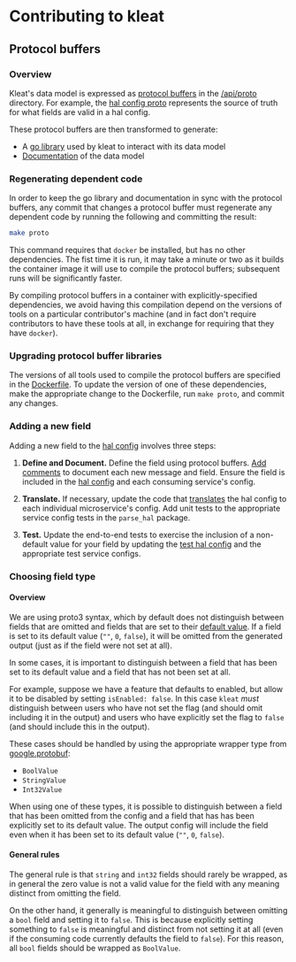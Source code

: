 # Contributing to kleat

## Protocol buffers

### Overview

Kleat's data model is expressed as
[protocol buffers](https://developers.google.com/protocol-buffers) in the
[/api/proto](api/proto) directory. For example, the
[hal config proto](/api/proto/config/halconfig.proto) represents the source of
truth for what fields are valid in a hal config.

These protocol buffers are then transformed to generate:

- A [go library](/api/client) used by kleat to interact with its data model
- [Documentation](/docs/docs.md) of the data model

### Regenerating dependent code

In order to keep the go library and documentation in sync with the protocol
buffers, any commit that changes a protocol buffer must regenerate any dependent
code by running the following and committing the result:

```bash
make proto
```

This command requires that `docker` be installed, but has no other dependencies.
The fist time it is run, it may take a minute or two as it builds the container
image it will use to compile the protocol buffers; subsequent runs will be
significantly faster.

By compiling protocol buffers in a container with explicitly-specified
dependencies, we avoid having this compilation depend on the versions of tools
on a particular contributor's machine (and in fact don't require contributors to
have these tools at all, in exchange for requiring that they have `docker`).

### Upgrading protocol buffer libraries

The versions of all tools used to compile the protocol buffers are specified in
the [Dockerfile](/build/protoc/Dockerfile). To update the version of one of
these dependencies, make the appropriate change to the Dockerfile, run
`make proto`, and commit any changes.

### Adding a new field

Adding a new field to the [hal config](/api/proto/config/halconfig.proto)
involves three steps:

1. **Define and Document.** Define the field using protocol buffers.
   [Add comments](https://developers.google.com/protocol-buffers/docs/proto3#adding-comments)
   to document each new message and field. Ensure the field is included in the
   [hal config](/api/proto/config/halconfig.proto) and each consuming service's
   config.

2. **Translate.** If necessary, update the code that
   [translates](/pkg/transform/transform.go) the hal config to each individual
   microservice's config. Add unit tests to the appropriate service config tests
   in the `parse_hal` package.

3. **Test.** Update the end-to-end tests to exercise the inclusion of a
   non-default value for your field by updating the
   [test hal config](/testdata/halconfig.yml) and the appropriate test service
   configs.

### Choosing field type

#### Overview

We are using proto3 syntax, which by default does not distinguish between fields
that are omitted and fields that are set to their
[default value](https://developers.google.com/protocol-buffers/docs/proto3#default_values).
If a field is set to its default value (`""`, `0`, `false`), it will be omitted
from the generated output (just as if the field were not set at all).

In some cases, it is important to distinguish between a field that has been set
to its default value and a field that has not been set at all.

For example, suppose we have a feature that defaults to enabled, but allow it to
be disabled by setting `isEnabled: false`. In this case `kleat` _must_
distinguish between users who have not set the flag (and should omit including
it in the output) and users who have explicitly set the flag to `false` (and
should include this in the output).

These cases should be handled by using the appropriate wrapper type from
[google.protobuf](https://developers.google.com/protocol-buffers/docs/reference/google.protobuf):

- `BoolValue`
- `StringValue`
- `Int32Value`

When using one of these types, it is possible to distinguish between a field
that has been omitted from the config and a field that has has been explicitly
set to its default value. The output config will include the field even when it
has been set to its default value (`""`, `0`, `false`).

#### General rules

The general rule is that `string` and `int32` fields should rarely be wrapped,
as in general the zero value is not a valid value for the field with any meaning
distinct from omitting the field.

On the other hand, it generally is meaningful to distinguish between omitting a
`bool` field and setting it to `false`. This is because explicitly setting
something to `false` is meaningful and distinct from not setting it at all (even
if the consuming code currently defaults the field to `false`). For this reason,
all `bool` fields should be wrapped as `BoolValue`.
